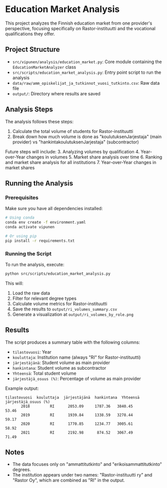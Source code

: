 # Education Market Analysis

This project analyzes the Finnish education market from one provider's perspective, focusing specifically on Rastor-instituutti and the vocational qualifications they offer.

## Project Structure

- `src/vipunen/analysis/education_market.py`: Core module containing the `EducationMarketAnalyzer` class
- `src/scripts/education_market_analysis.py`: Entry point script to run the analysis
- `data/raw/amm_opiskelijat_ja_tutkinnot_vuosi_tutkinto.csv`: Raw data file
- `output/`: Directory where results are saved

## Analysis Steps

The analysis follows these steps:

1. Calculate the total volume of students for Rastor-instituutti
2. Break down how much volume is done as "koulutuksenJarjestaja" (main provider) vs "hankintakoulutuksenJarjestaja" (subcontractor)

Future steps will include:
3. Analyzing volumes by qualification
4. Year-over-Year changes in volumes
5. Market share analysis over time
6. Ranking and market share analysis for all institutions
7. Year-over-Year changes in market shares

## Running the Analysis

### Prerequisites

Make sure you have all dependencies installed:

```bash
# Using conda
conda env create -f environment.yaml
conda activate vipunen

# Or using pip
pip install -r requirements.txt
```

### Running the Script

To run the analysis, execute:

```bash
python src/scripts/education_market_analysis.py
```

This will:
1. Load the raw data
2. Filter for relevant degree types
3. Calculate volume metrics for Rastor-instituutti
4. Save the results to `output/ri_volumes_summary.csv`
5. Generate a visualization at `output/ri_volumes_by_role.png`

## Results

The script produces a summary table with the following columns:

- `tilastovuosi`: Year
- `kouluttaja`: Institution name (always "RI" for Rastor-instituutti)
- `järjestäjänä`: Student volume as main provider
- `hankintana`: Student volume as subcontractor
- `Yhteensä`: Total student volume
- `järjestäjä_osuus (%)`: Percentage of volume as main provider

Example output:

```
tilastovuosi  kouluttaja  järjestäjänä  hankintana  Yhteensä  järjestäjä_osuus (%)
       2018         RI      2053.09     1787.36   3840.45                 53.46
       2019         RI      1939.84     1338.59   3278.44                 59.17
       2020         RI      1770.85     1234.77   3005.61                 58.92
       2021         RI      2192.98      874.52   3067.49                 71.49
```

## Notes

- The data focuses only on "ammattitutkinto" and "erikoisammattitutkinto" degrees.
- The institution appears under two names: "Rastor-instituutti ry" and "Rastor Oy", which are combined as "RI" in the output. 